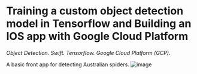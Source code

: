 # Training a custom object detection model in Tensorflow and Building an IOS app with Google Cloud Platform
_Object Detection. Swift. Tensorflow. Google Cloud Platform (GCP)_.

A basic front app for detecting Australian spiders. 
![image](https://github.com/SiteHuang/COMP90055-Spider-Object-Detection/blob/master/images/Picture1.jpg)
